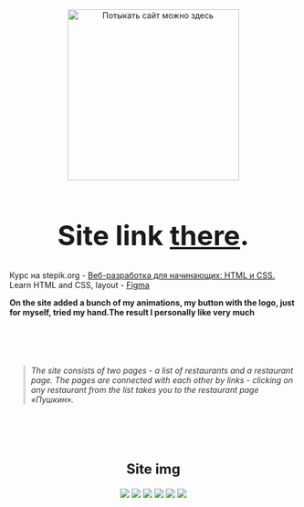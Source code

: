 
<div align="center">
  <a href="https://sisika0.netlify.app/">
    <img src="https://github.com/sisika0/Ubereats/assets/145484809/378b5b04-c381-46e4-bb59-05ab1be222d5" alt="Потыкать сайт можно здесь" width="300" height="300"/>
  </a>
 <h1 style="font-size: 48px;">Site link <a href="https://sisika0.netlify.app/">there</a>.</h1>
</div>

<div id="text" float="left" Font-size="22" margin-top="30">Курс на stepik.org - <a href="https://stepik.org/course/38218/syllabus" target="_blank">Веб-разработка для начинающих: HTML и CSS.</a></div>
<div id="text" float="left" Font-size="22" margin-top="15">Learn HTML and CSS, layout -  <a href="https://www.figma.com/file/8lxQ3PGYTHQsCgTXnEJre8/Uber-Eats" target="_blank">Figma</a></div>
<p><strong>On the site added a bunch of my animations, my button with the logo, just for myself, tried my hand.The result I personally like very much</strong></p>
  &nbsp;&nbsp;&nbsp;&nbsp;&nbsp;&nbsp;&nbsp;&nbsp;&nbsp;&nbsp;&nbsp;&nbsp;&nbsp;&nbsp;&nbsp;&nbsp;&nbsp;&nbsp;&nbsp;&nbsp;&nbsp;&nbsp;&nbsp;&nbsp;&nbsp;&nbsp;&nbsp;&nbsp;&nbsp;&nbsp;&nbsp;&nbsp;&nbsp;&nbsp;&nbsp;&nbsp;&nbsp;&nbsp;&nbsp;&nbsp;&nbsp;&nbsp;&nbsp;&nbsp;&nbsp;&nbsp;&nbsp;&nbsp;&nbsp;&nbsp;&nbsp;&nbsp;&nbsp;&nbsp;&nbsp;&nbsp;&nbsp;&nbsp;&nbsp;&nbsp;&nbsp;&nbsp;&nbsp;&nbsp;&nbsp;&nbsp;&nbsp;&nbsp;&nbsp;&nbsp;&nbsp;&nbsp;&nbsp;&nbsp;&nbsp;&nbsp;&nbsp;&nbsp;&nbsp;&nbsp;&nbsp;&nbsp;&nbsp;&nbsp;&nbsp;&nbsp;&nbsp;&nbsp;&nbsp;&nbsp;&nbsp;&nbsp;&nbsp;&nbsp;&nbsp;&nbsp;&nbsp;&nbsp;&nbsp;&nbsp;&nbsp;&nbsp;&nbsp;&nbsp;&nbsp;&nbsp;&nbsp;&nbsp;&nbsp;&nbsp;&nbsp;&nbsp;&nbsp;&nbsp;&nbsp;&nbsp;&nbsp;&nbsp;&nbsp;&nbsp;&nbsp;&nbsp;&nbsp;&nbsp;&nbsp;&nbsp;&nbsp;&nbsp;&nbsp;&nbsp;&nbsp;&nbsp;&nbsp;&nbsp;&nbsp;&nbsp;&nbsp;&nbsp;&nbsp;&nbsp;&nbsp;&nbsp;&nbsp;&nbsp;&nbsp;&nbsp;&nbsp;&nbsp;&nbsp;&nbsp;&nbsp;&nbsp;&nbsp;&nbsp;&nbsp;&nbsp;&nbsp;&nbsp;&nbsp;&nbsp;&nbsp;&nbsp;&nbsp;&nbsp;&nbsp;&nbsp;&nbsp;&nbsp;&nbsp;&nbsp;&nbsp;&nbsp;&nbsp;&nbsp;&nbsp;&nbsp;&nbsp;&nbsp;&nbsp;&nbsp;&nbsp;&nbsp;&nbsp;&nbsp;&nbsp;&nbsp;&nbsp;&nbsp;&nbsp;&nbsp;&nbsp;&nbsp;&nbsp;&nbsp;&nbsp;&nbsp;&nbsp;&nbsp;&nbsp;&nbsp;&nbsp;&nbsp;&nbsp;&nbsp;&nbsp;&nbsp;&nbsp;&nbsp;&nbsp;&nbsp;&nbsp;&nbsp;&nbsp;&nbsp;&nbsp;&nbsp;&nbsp;&nbsp;&nbsp;&nbsp;&nbsp;&nbsp;&nbsp;&nbsp;&nbsp;&nbsp;&nbsp;&nbsp;&nbsp;&nbsp;&nbsp;&nbsp;&nbsp;&nbsp;&nbsp;&nbsp;&nbsp;&nbsp;&nbsp;&nbsp;&nbsp;&nbsp;&nbsp;&nbsp;&nbsp;&nbsp;&nbsp;&nbsp;&nbsp;&nbsp;&nbsp;&nbsp;&nbsp;&nbsp;&nbsp;&nbsp;&nbsp;&nbsp;&nbsp;&nbsp;&nbsp;&nbsp;&nbsp;&nbsp;&nbsp;&nbsp;&nbsp;&nbsp;&nbsp;&nbsp;&nbsp;&nbsp;&nbsp;&nbsp;&nbsp;&nbsp;&nbsp;&nbsp;&nbsp;&nbsp;&nbsp;&nbsp;&nbsp;&nbsp;&nbsp;&nbsp;&nbsp;&nbsp;&nbsp;&nbsp;&nbsp;&nbsp;&nbsp;&nbsp;&nbsp;&nbsp;&nbsp;&nbsp;&nbsp;&nbsp;&nbsp;&nbsp;&nbsp;&nbsp;&nbsp;&nbsp;&nbsp;&nbsp;&nbsp;&nbsp;&nbsp;&nbsp;&nbsp;&nbsp;&nbsp;&nbsp;&nbsp;&nbsp;&nbsp;&nbsp;&nbsp;&nbsp;&nbsp;&nbsp;&nbsp;&nbsp;&nbsp;&nbsp;&nbsp;&nbsp;&nbsp;&nbsp;&nbsp;&nbsp;&nbsp;&nbsp;&nbsp;&nbsp;&nbsp;
<blockquote style="border-left: 4px solid #d9d9d9; padding-left: 10px; color: #333333; font-style: italic; margin-top: 20px;">
    The site consists of two pages - a list of restaurants and a restaurant page. The pages are connected with each other by links - clicking on any restaurant from the list takes you to the restaurant page «Пушкин».
</blockquote>
</div>
&nbsp;&nbsp;&nbsp;&nbsp;&nbsp;&nbsp;&nbsp;&nbsp;&nbsp;&nbsp;&nbsp;&nbsp;&nbsp;&nbsp;&nbsp;&nbsp;&nbsp;&nbsp;&nbsp;&nbsp;&nbsp;&nbsp;&nbsp;&nbsp;&nbsp;&nbsp;&nbsp;&nbsp;&nbsp;&nbsp;&nbsp;&nbsp;&nbsp;&nbsp;&nbsp;&nbsp;&nbsp;&nbsp;&nbsp;&nbsp;&nbsp;&nbsp;&nbsp;&nbsp;&nbsp;&nbsp;&nbsp;&nbsp;&nbsp;&nbsp;&nbsp;&nbsp;&nbsp;&nbsp;&nbsp;&nbsp;&nbsp;&nbsp;&nbsp;&nbsp;&nbsp;&nbsp;&nbsp;&nbsp;&nbsp;&nbsp;&nbsp;&nbsp;&nbsp;&nbsp;&nbsp;&nbsp;&nbsp;&nbsp;&nbsp;&nbsp;&nbsp;&nbsp;&nbsp;&nbsp;&nbsp;&nbsp;&nbsp;&nbsp;&nbsp;&nbsp;&nbsp;&nbsp;&nbsp;&nbsp;&nbsp;&nbsp;&nbsp;&nbsp;&nbsp;&nbsp;&nbsp;&nbsp;&nbsp;&nbsp;&nbsp;&nbsp;&nbsp;&nbsp;&nbsp;&nbsp;&nbsp;&nbsp;&nbsp;&nbsp;&nbsp;&nbsp;&nbsp;&nbsp;&nbsp;&nbsp;&nbsp;&nbsp;&nbsp;&nbsp;&nbsp;&nbsp;&nbsp;&nbsp;&nbsp;&nbsp;&nbsp;&nbsp;&nbsp;&nbsp;&nbsp;&nbsp;&nbsp;&nbsp;&nbsp;&nbsp;&nbsp;&nbsp;&nbsp;&nbsp;&nbsp;&nbsp;&nbsp;&nbsp;&nbsp;&nbsp;&nbsp;&nbsp;&nbsp;&nbsp;&nbsp;&nbsp;&nbsp;&nbsp;&nbsp;&nbsp;&nbsp;&nbsp;&nbsp;&nbsp;&nbsp;&nbsp;&nbsp;&nbsp;&nbsp;&nbsp;&nbsp;&nbsp;&nbsp;&nbsp;&nbsp;&nbsp;&nbsp;&nbsp;&nbsp;&nbsp;&nbsp;&nbsp;&nbsp;&nbsp;&nbsp;&nbsp;&nbsp;&nbsp;&nbsp;&nbsp;&nbsp;&nbsp;&nbsp;&nbsp;&nbsp;&nbsp;&nbsp;&nbsp;&nbsp;&nbsp;&nbsp;&nbsp;&nbsp;&nbsp;&nbsp;&nbsp;&nbsp;&nbsp;&nbsp;&nbsp;&nbsp;&nbsp;&nbsp;&nbsp;&nbsp;&nbsp;&nbsp;&nbsp;&nbsp;&nbsp;&nbsp;&nbsp;&nbsp;&nbsp;&nbsp;&nbsp;&nbsp;&nbsp;&nbsp;&nbsp;&nbsp;&nbsp;&nbsp;&nbsp;&nbsp;&nbsp;&nbsp;&nbsp;&nbsp;&nbsp;&nbsp;&nbsp;&nbsp;&nbsp;&nbsp;&nbsp;&nbsp;&nbsp;&nbsp;&nbsp;&nbsp;&nbsp;&nbsp;&nbsp;&nbsp;&nbsp;&nbsp;&nbsp;&nbsp;&nbsp;&nbsp;&nbsp;&nbsp;&nbsp;&nbsp;&nbsp;&nbsp;&nbsp;&nbsp;&nbsp;&nbsp;&nbsp;&nbsp;&nbsp;&nbsp;&nbsp;&nbsp;&nbsp;&nbsp;&nbsp;&nbsp;&nbsp;&nbsp;&nbsp;&nbsp;&nbsp;&nbsp;&nbsp;&nbsp;&nbsp;&nbsp;&nbsp;&nbsp;&nbsp;&nbsp;&nbsp;&nbsp;&nbsp;&nbsp;&nbsp;&nbsp;&nbsp;&nbsp;&nbsp;&nbsp;&nbsp;&nbsp;&nbsp;&nbsp;&nbsp;&nbsp;&nbsp;&nbsp;&nbsp;&nbsp;&nbsp;&nbsp;&nbsp;&nbsp;&nbsp;&nbsp;&nbsp;&nbsp;&nbsp;&nbsp;&nbsp;&nbsp;&nbsp;&nbsp;&nbsp;&nbsp;&nbsp;&nbsp;&nbsp;&nbsp;&nbsp;&nbsp;&nbsp;&nbsp;&nbsp;&nbsp;&nbsp;&nbsp;
<div align="center">
  <h2 style="font-size: 24px;">Site img</h2>
      <img src="https://github.com/sisika0/Ubereats/assets/145484809/ae1ef64b-1197-4762-aec5-cfd6622d6044">
      <img src="https://github.com/sisika0/Ubereats/assets/145484809/d792ddf7-c36f-43b6-80a8-26da9005fbcb">
  <img src="https://github.com/sisika0/Ubereats/assets/145484809/3dbe653f-95d2-45cc-8a4b-5afdf9578d56">
  <img src="https://github.com/sisika0/Ubereats/assets/145484809/22321da9-b5f1-42ba-b1c1-10134bf4646a">
  <img src="https://github.com/sisika0/Ubereats/assets/145484809/95bd82a1-f9aa-433b-b55d-8acdb823f203">
  <img src="https://github.com/sisika0/Ubereats/assets/145484809/001f1333-374d-46c3-a239-a6d53e46f2be">
</div>
